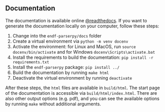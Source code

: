 ## Documentation

The documentation is available online
[@readthedocs](https://endf-parserpy.readthedocs.io).
If you want to generate the documentation locally
on your computer, follow these steps:

1) Change into the `endf-parserpy/docs` folder
2) Create a virtual environment via `python -m venv docenv`
3) Activate the environment: for Linux and MacOS, run `source docenv/bin/activate` and for Windows `docenv\Scripts\activate.bat`
4) Install the requirements to build the documentation: `pip install -r requirements.txt`
5) Install the `endf-parserpy` package: `pip install ../`
6) Build the documentation by running `make html`
7) Deactivate the virtual environment by running `deactivate`

After these steps, the `html` files are available in `build/html`.
The start page of the documentation is accessible via `build/html/index.html`.
There are also other output options (e.g. pdf), and you can see the available
options by running `make` without additional arguments.
